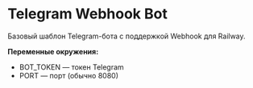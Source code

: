 # Telegram Webhook Bot

Базовый шаблон Telegram-бота с поддержкой Webhook для Railway.

**Переменные окружения:**
- BOT_TOKEN — токен Telegram
- PORT — порт (обычно 8080)